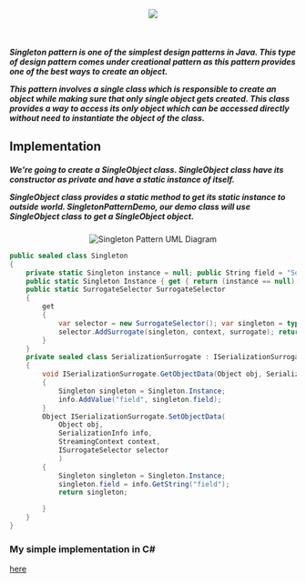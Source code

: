 <p align="center"><img src="https://javainsider.files.wordpress.com/2012/10/java-singleton-design-pattern.jpg"></p>
<br>

<h5>Singleton pattern is one of the simplest design patterns in Java. This type of design pattern comes under creational pattern as this pattern provides one of the best ways to create an object.

This pattern involves a single class which is responsible to create an object while making sure that only single object gets created. This class provides a way to access its only object which can be accessed directly without need to instantiate the object of the class.</h5>

<h2>Implementation</h2>

<h5>We're going to create a SingleObject class. SingleObject class have its constructor as private and have a static instance of itself.

SingleObject class provides a static method to get its static instance to outside world. SingletonPatternDemo, our demo class will use SingleObject class to get a SingleObject object.</h5>

<p align="center"><img src="/design_pattern/images/singleton_pattern_uml_diagram.jpg" alt="Singleton Pattern UML Diagram"></p>

```C# 
public sealed class Singleton
{
    private static Singleton instance = null; public String field = "Some value";
    public static Singleton Instance { get { return (instance == null) ? instance = new Singleton() : instance; } }
    public static SurrogateSelector SurrogateSelector
    {
        get
        {
            var selector = new SurrogateSelector(); var singleton = typeof(Singleton); var context = new StreamingContext(StreamingContextStates.All); var surrogate = new SerializationSurrogate();
            selector.AddSurrogate(singleton, context, surrogate); return selector;
        }
    }
    private sealed class SerializationSurrogate : ISerializationSurrogate
    {
        void ISerializationSurrogate.GetObjectData(Object obj, SerializationInfo info, StreamingContext context)
        {
            Singleton singleton = Singleton.Instance;
            info.AddValue("field", singleton.field);
        }
        Object ISerializationSurrogate.SetObjectData(
            Object obj, 
            SerializationInfo info, 
            StreamingContext context, 
            ISurrogateSelector selector
            )
        {
            Singleton singleton = Singleton.Instance;
            singleton.field = info.GetString("field");
            return singleton;

        }
    }
}
```
<h3>My simple implementation in C#</h3><a href="https://github.com/VanHakobyan/DesignPatterns/tree/master/Singleton/SimpleSingleton" >here</a>
